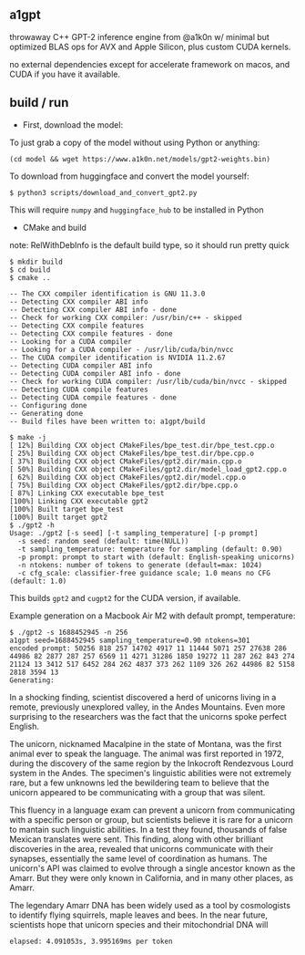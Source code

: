 ## a1gpt

throwaway C++ GPT-2 inference engine from @a1k0n w/ minimal but optimized BLAS
ops for AVX and Apple Silicon, plus custom CUDA kernels.

no external dependencies except for accelerate framework on macos, and CUDA if
you have it available.

## build / run

 - First, download the model:

To just grab a copy of the model without using Python or anything:

```
(cd model && wget https://www.a1k0n.net/models/gpt2-weights.bin)
```

To download from huggingface and convert the model yourself:

`$ python3 scripts/download_and_convert_gpt2.py`

This will require `numpy` and `huggingface_hub` to be installed in Python

 - CMake and build

note: RelWithDebInfo is the default build type, so it should run pretty quick

```
$ mkdir build
$ cd build
$ cmake ..

-- The CXX compiler identification is GNU 11.3.0
-- Detecting CXX compiler ABI info
-- Detecting CXX compiler ABI info - done
-- Check for working CXX compiler: /usr/bin/c++ - skipped
-- Detecting CXX compile features
-- Detecting CXX compile features - done
-- Looking for a CUDA compiler
-- Looking for a CUDA compiler - /usr/lib/cuda/bin/nvcc
-- The CUDA compiler identification is NVIDIA 11.2.67
-- Detecting CUDA compiler ABI info
-- Detecting CUDA compiler ABI info - done
-- Check for working CUDA compiler: /usr/lib/cuda/bin/nvcc - skipped
-- Detecting CUDA compile features
-- Detecting CUDA compile features - done
-- Configuring done
-- Generating done
-- Build files have been written to: a1gpt/build

$ make -j
[ 12%] Building CXX object CMakeFiles/bpe_test.dir/bpe_test.cpp.o
[ 25%] Building CXX object CMakeFiles/bpe_test.dir/bpe.cpp.o
[ 37%] Building CXX object CMakeFiles/gpt2.dir/main.cpp.o
[ 50%] Building CXX object CMakeFiles/gpt2.dir/model_load_gpt2.cpp.o
[ 62%] Building CXX object CMakeFiles/gpt2.dir/model.cpp.o
[ 75%] Building CXX object CMakeFiles/gpt2.dir/bpe.cpp.o
[ 87%] Linking CXX executable bpe_test
[100%] Linking CXX executable gpt2
[100%] Built target bpe_test
[100%] Built target gpt2
$ ./gpt2 -h
Usage: ./gpt2 [-s seed] [-t sampling_temperature] [-p prompt]
  -s seed: random seed (default: time(NULL))
  -t sampling_temperature: temperature for sampling (default: 0.90)
  -p prompt: prompt to start with (default: English-speaking unicorns)
  -n ntokens: number of tokens to generate (default=max: 1024)
  -c cfg_scale: classifier-free guidance scale; 1.0 means no CFG (default: 1.0)

```

This builds `gpt2` and `cugpt2` for the CUDA version, if available.

Example generation on a Macbook Air M2 with default prompt, temperature:
```
$ ./gpt2 -s 1688452945 -n 256
a1gpt seed=1688452945 sampling_temperature=0.90 ntokens=301
encoded prompt: 50256 818 257 14702 4917 11 11444 5071 257 27638 286 44986 82 2877 287 257 6569 11 4271 31286 1850 19272 11 287 262 843 274 21124 13 3412 517 6452 284 262 4837 373 262 1109 326 262 44986 82 5158 2818 3594 13
Generating:
```
In a shocking finding, scientist discovered a herd of unicorns living in a remote, previously unexplored valley, in the Andes Mountains. Even more surprising to the researchers was the fact that the unicorns spoke perfect English.

The unicorn, nicknamed Macalpine in the state of Montana, was the first animal ever to speak the language. The animal was first reported in 1972, during the discovery of the same region by the Inkocroft Rendezvous Lourd system in the Andes. The specimen's linguistic abilities were not extremely rare, but a few unknowns led the bewildering team to believe that the unicorn appeared to be communicating with a group that was silent.

This fluency in a language exam can prevent a unicorn from communicating with a specific person or group, but scientists believe it is rare for a unicorn to mantain such linguistic abilities. In a test they found, thousands of false Mexican translates were sent. This finding, along with other brilliant discoveries in the area, revealed that unicorns communicate with their synapses, essentially the same level of coordination as humans. The unicorn's API was claimed to evolve through a single ancestor known as the Amarr. But they were only known in California, and in many other places, as Amarr.

The legendary Amarr DNA has been widely used as a tool by cosmologists to identify flying squirrels, maple leaves and bees. In the near future, scientists hope that unicorn species and their mitochondrial DNA will
```
elapsed: 4.091053s, 3.995169ms per token
```

